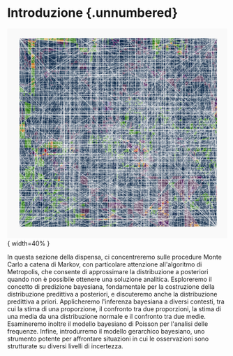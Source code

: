 # Introduzione {.unnumbered}

![](../../figures/art_9.png){ width=40% }

In questa sezione della dispensa, ci concentreremo sulle procedure Monte Carlo a catena di Markov, con particolare attenzione all'algoritmo di Metropolis, che consente di approssimare la distribuzione a posteriori quando non è possibile ottenere una soluzione analitica. Esploreremo il concetto di predizione bayesiana, fondamentale per la costruzione della distribuzione predittiva a posteriori, e discuteremo anche la distribuzione predittiva a priori. Applicheremo l'inferenza bayesiana a diversi contesti, tra cui la stima di una proporzione, il confronto tra due proporzioni, la stima di una media da una distribuzione normale e il confronto tra due medie. Esamineremo inoltre il modello bayesiano di Poisson per l'analisi delle frequenze. Infine, introdurremo il modello gerarchico bayesiano, uno strumento potente per affrontare situazioni in cui le osservazioni sono strutturate su diversi livelli di incertezza.
